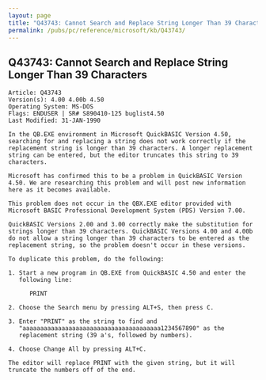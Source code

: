 ```yaml
---
layout: page
title: "Q43743: Cannot Search and Replace String Longer Than 39 Characters"
permalink: /pubs/pc/reference/microsoft/kb/Q43743/
---
```


## Q43743: Cannot Search and Replace String Longer Than 39 Characters

	Article: Q43743
	Version(s): 4.00 4.00b 4.50
	Operating System: MS-DOS
	Flags: ENDUSER | SR# S890410-125 buglist4.50
	Last Modified: 31-JAN-1990
	
	In the QB.EXE environment in Microsoft QuickBASIC Version 4.50,
	searching for and replacing a string does not work correctly if the
	replacement string is longer than 39 characters. A longer replacement
	string can be entered, but the editor truncates this string to 39
	characters.
	
	Microsoft has confirmed this to be a problem in QuickBASIC Version
	4.50. We are researching this problem and will post new information
	here as it becomes available.
	
	This problem does not occur in the QBX.EXE editor provided with
	Microsoft BASIC Professional Development System (PDS) Version 7.00.
	
	QuickBASIC Versions 2.00 and 3.00 correctly make the substitution for
	strings longer than 39 characters. QuickBASIC Versions 4.00 and 4.00b
	do not allow a string longer than 39 characters to be entered as the
	replacement string, so the problem doesn't occur in these versions.
	
	To duplicate this problem, do the following:
	
	1. Start a new program in QB.EXE from QuickBASIC 4.50 and enter the
	   following line:
	
	      PRINT
	
	2. Choose the Search menu by pressing ALT+S, then press C.
	
	3. Enter "PRINT" as the string to find and
	   "aaaaaaaaaaaaaaaaaaaaaaaaaaaaaaaaaaaaaaa1234567890" as the
	   replacement string (39 a's, followed by numbers).
	
	4. Choose Change All by pressing ALT+C.
	
	The editor will replace PRINT with the given string, but it will
	truncate the numbers off of the end.
